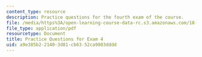 ```yaml
---
content_type: resource
description: Practice questions for the fourth exam of the course.
file: /media/https%3A/open-learning-course-data-rc.s3.amazonaws.com/18-01-single-variable-calculus-fall-2006/a9e385b221403d81cb6352ca9803dddd_prexam4a.pdf
file_type: application/pdf
resourcetype: Document
title: Practice Questions for Exam 4
uid: a9e385b2-2140-3d81-cb63-52ca9803dddd
---
```

